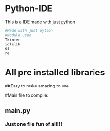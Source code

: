 # Python-IDE
This is a IDE made with just python

```python
#Made with just python
#Nodule used
Tkinter
idlelib
os
re
```
# All pre installed libraries

##Easy to make amazing to use

#Main file to compile:
## main.py
### Just one file fun of all!!!
